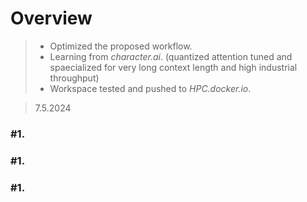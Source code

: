 # Overview
> - Optimized the proposed workflow.
> - Learning from *character.ai*. (quantized attention tuned and spaecialized for very long context length and high industrial throughput) 
> - Workspace tested and pushed to *HPC.docker.io*.

> 7.5.2024
### #1. 
### #1. 
### #1. 

<!--stackedit_data:
eyJoaXN0b3J5IjpbLTE0ODQ0OTA1NjEsLTgzNTgzMjE0NV19
-->
